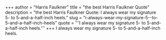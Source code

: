 +++
author = "Harris Faulkner"
title = "the best Harris Faulkner Quote"
description = "the best Harris Faulkner Quote: I always wear my signature 5- to 5-and-a-half-inch heels."
slug = "i-always-wear-my-signature-5--to-5-and-a-half-inch-heels"
quote = '''I always wear my signature 5- to 5-and-a-half-inch heels.'''
+++
I always wear my signature 5- to 5-and-a-half-inch heels.
